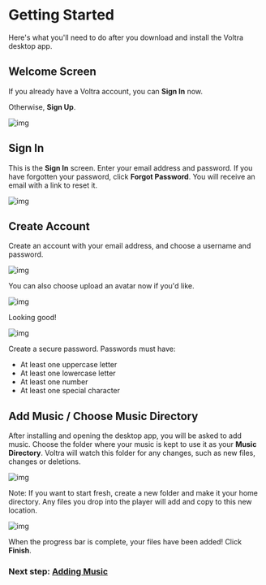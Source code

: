 # Getting Started

Here's what you'll need to do after you download and install the Voltra desktop app.

## Welcome Screen

If you already have a Voltra account, you can **Sign In** now.

Otherwise, **Sign Up**.

![img](/screenshots/1_welcome.png)

## Sign In

This is the **Sign In** screen. Enter your email address and password. If you have forgotten your password, click **Forgot Password**. You will receive an email with a link to reset it.

![img](/screenshots/2_welcome_sign-in.png)

## Create Account

Create an account with your email address, and choose a username and password.

![img](/screenshots/3_welcome_create-account.png)

You can also choose upload an avatar now if you'd like.

![img](/screenshots/4_welcome_new-profile-image.png)

Looking good!

![img](/screenshots/5_welcome_password.png)

Create a secure password. Passwords must have:
- At least one uppercase letter
- At least one lowercase letter
- At least one number
- At least one special character

## Add Music / Choose Music Directory

After installing and opening the desktop app, you will be asked to add music. Choose the folder where your music is kept to use it as your **Music Directory**. Voltra will watch this folder for any changes, such as new files, changes or deletions.

![img](/screenshots/6_welcome_choose-directory.png)

Note: If you want to start fresh, create a new folder and make it your home directory. Any files you drop into the player will add and copy to this new location.

![img](/screenshots/7_welcome_adding-music.png)

When the progress bar is complete, your files have been added! Click **Finish**.

### Next step: **[Adding Music](https://voltra.co/docs/add-music/)**
